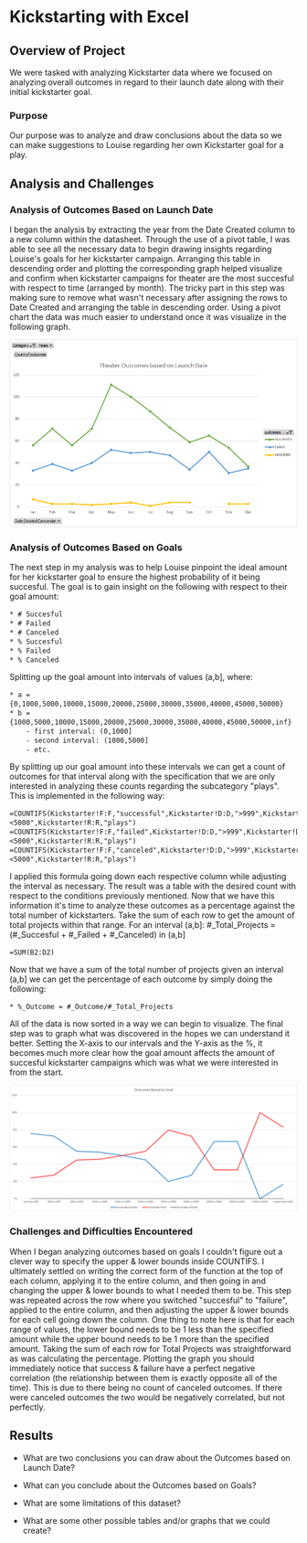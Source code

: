# Kickstarting with Excel

## Overview of Project
We were tasked with analyzing Kickstarter data where we focused on analyzing overall outcomes in regard to their launch date along with their initial kickstarter goal. 

### Purpose
Our purpose was to analyze and draw conclusions about the data so we can make suggestions to Louise regarding her own Kickstarter goal for a play.

## Analysis and Challenges

### Analysis of Outcomes Based on Launch Date
I began the analysis by extracting the year from the Date Created column to a new column within the datasheet. Through the use of a pivot table, I was able to see all the necessary data to begin drawing insights regarding Louise's goals for her kickstarter campaign. Arranging this table in descending order and plotting the corresponding graph helped visualize and confirm when kickstarter campaigns for theater are the most succesful with respect to time (arranged by month). The tricky part in this step was making sure to remove what wasn't necessary after assigning the rows to Date Created and arranging the table in descending order. Using a pivot chart the data was much easier to understand once it was visualize in the following graph.

![Theater_Outcomes_vs_Launch](https://github.com/brand0j/Kickstarter-Analysis/blob/main/Resources/Theater_Outcomes_vs_Launch.png)

### Analysis of Outcomes Based on Goals
The next step in my analysis was to help Louise pinpoint the ideal amount for her kickstarter goal to ensure the highest probability of it being succesful. The goal is to gain insight on the following with respect to their goal amount:

    * # Succesful
    * # Failed
    * # Canceled
    * % Succesful
    * % Failed
    * % Canceled

Splitting up the goal amount into intervals of values (a,b], where:

    * a = {0,1000,5000,10000,15000,20000,25000,30000,35000,40000,45000,50000}
    * b = {1000,5000,10000,15000,20000,25000,30000,35000,40000,45000,50000,inf}
        - first interval: (0,1000]
        - second interval: (1000,5000]
        - etc.

By splitting up our goal amount into these intervals we can get a count of outcomes for that interval along with the specification that we are only interested in analyzing these counts regarding the subcategory "plays". This is implemented in the following way:

```
=COUNTIFS(Kickstarter!F:F,"successful",Kickstarter!D:D,">999",Kickstarter!D:D,"<5000",Kickstarter!R:R,"plays")
=COUNTIFS(Kickstarter!F:F,"failed",Kickstarter!D:D,">999",Kickstarter!D:D,"<5000",Kickstarter!R:R,"plays")
=COUNTIFS(Kickstarter!F:F,"canceled",Kickstarter!D:D,">999",Kickstarter!D:D,"<5000",Kickstarter!R:R,"plays")
```

I applied this formula going down each respective column while adjusting the interval as necessary. The result was a table with the desired count with respect to the conditions previously mentioned. Now that we have this information it's time to analyze these outcomes as a percentage against the total number of kickstarters. Take the sum of each row to get the amount of total projects within that range. For an interval (a,b]: #_Total_Projects = (#_Succesful + #_Failed + #_Canceled) in (a,b]

```
=SUM(B2:D2)
```

Now that we have a sum of the total number of projects given an interval (a,b] we can get the percentage of each outcome by simply doing the following:

    * %_Outcome = #_Outcome/#_Total_Projects 
    
All of the data is now sorted in a way we can begin to visualize. The final step was to graph what was discovered in the hopes we can understand it better. Setting the X-axis to our intervals and the Y-axis as the %, it becomes much more clear how the goal amount affects the amount of succesful kickstarter campaigns which was what we were interested in from the start.

![Outcomes_Based_on_Goal](https://github.com/brand0j/Kickstarter-Analysis/blob/main/Resources/Outcomes_vs_Goals.png)

### Challenges and Difficulties Encountered

When I began analyzing outcomes based on goals I couldn't figure out a clever way to specify the upper & lower bounds inside COUNTIFS. I ultimately settled on writing the correct form of the function at the top of each column, applying it to the entire column, and then going in and changing the upper & lower bounds to what I needed them to be. This step was repeated across the row where you switched "succesful" to "failure", applied to the entire column, and then adjusting the upper & lower bounds for each cell going down the column. One thing to note here is that for each range of values, the lower bound needs to be 1 less than the specified amount while the upper bound needs to be 1 more than the specified amount. Taking the sum of each row for Total Projects was straightforward as was calculating the percentage. Plotting the graph you should immediately notice that success & failure have a perfect negative correlation (the relationship between them is exactly opposite all of the time). This is due to there being no count of canceled outcomes. If there were canceled outcomes the two would be negatively correlated, but not perfectly.

## Results

- What are two conclusions you can draw about the Outcomes based on Launch Date?

- What can you conclude about the Outcomes based on Goals?

- What are some limitations of this dataset?

- What are some other possible tables and/or graphs that we could create?
